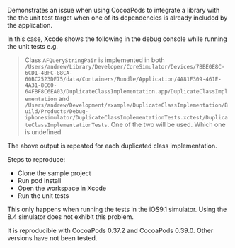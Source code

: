 Demonstrates an issue when using CocoaPods to integrate a library with the the unit test target when one of its dependencies is already included by the application. 

In this case, Xcode shows the following in the debug console while running the unit tests e.g.

> Class `AFQueryStringPair` is implemented in both `/Users/andrew/Library/Developer/CoreSimulator/Devices/7BBE0E8C-6CD1-4BFC-88CA-60BC2523DE75/data/Containers/Bundle/Application/4A81F309-461E-4A31-8C60-64FBF8C6EA03/DuplicateClassImplementation.app/DuplicateClassImplementation` and `/Users/andrew/Development/example/DuplicateClassImplementation/Build/Products/Debug-iphonesimulator/DuplicateClassImplementationTests.xctest/DuplicateClassImplementationTests`. One of the two will be used. Which one is undefined

The above output is repeated for each duplicated class implementation.


Steps to reproduce:

- Clone the sample project
- Run pod install
- Open the workspace in Xcode
- Run the unit tests

This only happens when running the tests in the iOS9.1 simulator. Using the 8.4 simulator does not exhibit this problem.

It is reproducible with CocoaPods 0.37.2 and CocoaPods 0.39.0. Other versions have not been tested.
